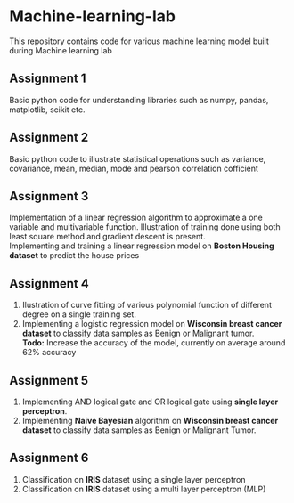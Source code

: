 # Machine-learning-lab
This repository contains code for various machine learning model built during Machine learning lab

## Assignment 1

Basic python code for understanding libraries such as numpy, pandas, matplotlib, scikit etc.

## Assignment 2

Basic python code to illustrate statistical operations such as variance, covariance, mean, median, mode and pearson correlation cofficient

## Assignment 3

Implementation of a linear regression algorithm to approximate a one variable and multivariable function. Illustration of training done using both least square method and gradient descent is present. <br>
Implementing and training a linear regression model on **Boston Housing dataset** to predict the house prices


## Assignment 4

1. Ilustration of curve fitting of various polynomial function of different degree on a single training set.
2. Implementing a logistic regression model on **Wisconsin breast cancer dataset** to classify data samples as Benign or Malignant tumor. <br>
    **Todo:** Increase the accuracy of the model, currently on average around 62% accuracy
    
 ## Assignment 5
 
 1. Implementing AND logical gate and OR logical gate using **single layer perceptron**.
 2. Implementing **Naive Bayesian** algorithm on **Wisconsin breast cancer dataset** to classify data samples as Benign or Malignant Tumor.
 
 ## Assignment 6
 
1. Classification on **IRIS** dataset using a single layer perceptron
2. Classification on **IRIS** dataset using a multi layer perceptron (MLP)
